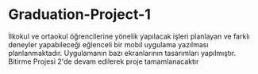 # Graduation-Project-1

İlkokul ve ortaokul öğrencilerine yönelik yapılacak işleri planlayan ve farklı deneyler yapabileceği eğlenceli bir mobil uygulama yazılması planlanmaktadır. Uygulamanın bazı ekranlarının tasarımları yapılmıştır. Bitirme Projesi 2'de devam edilerek proje tamamlanacaktır
